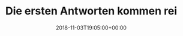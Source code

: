 ---
retweeted: false
source: <a href="http://twitter.com" rel="nofollow">Twitter Web Client</a>
entities:
  user_mentions: []
  urls: []
  symbols: []
  media:
  - expanded_url: https://twitter.com/bascht/status/1058797207191781376/photo/1
    indices:
    - '35'
    - '58'
    url: https://t.co/ZWQtSL7a4U
    media_url: http://pbs.twimg.com/media/DrGaUqXX0AEIm4L.jpg
    id_str: '1058797067169157121'
    id: '1058797067169157121'
    media_url_https: https://pbs.twimg.com/media/DrGaUqXX0AEIm4L.jpg
    sizes:
      small:
        w: '680'
        h: '37'
        resize: fit
      thumb:
        w: '51'
        h: '51'
        resize: crop
      medium:
        w: '934'
        h: '51'
        resize: fit
      large:
        w: '934'
        h: '51'
        resize: fit
    type: photo
    display_url: pic.twitter.com/ZWQtSL7a4U
  hashtags: []
display_text_range:
- '0'
- '58'
favorite_count: '8'
id_str: '1058797207191781376'
truncated: false
retweet_count: '1'
id: '1058797207191781376'
possibly_sensitive: false
created_at: Sat Nov 03 19:05:00 +0000 2018
favorited: false
full_text: "Die ersten Antworten kommen rein \U0001F973"
lang: de
extended_entities:
  media:
  - expanded_url: https://twitter.com/bascht/status/1058797207191781376/photo/1
    indices:
    - '35'
    - '58'
    url: https://t.co/ZWQtSL7a4U
    media_url: http://pbs.twimg.com/media/DrGaUqXX0AEIm4L.jpg
    id_str: '1058797067169157121'
    id: '1058797067169157121'
    media_url_https: https://pbs.twimg.com/media/DrGaUqXX0AEIm4L.jpg
    sizes:
      small:
        w: '680'
        h: '37'
        resize: fit
      thumb:
        w: '51'
        h: '51'
        resize: crop
      medium:
        w: '934'
        h: '51'
        resize: fit
      large:
        w: '934'
        h: '51'
        resize: fit
    type: photo
    display_url: pic.twitter.com/ZWQtSL7a4U
tags:
- pesos:twitter
date: '2018-11-03T19:05:00+00:00'
src: https://twitter.com/bascht/status/1058797207191781376
original_url: https://twitter.com/bascht/status/1058797207191781376
type: twitter_tweet
media_url: https://img.bascht.com/twitter/pbs.twimg.com/media/DrGaUqXX0AEIm4L.jpg
text: "Die ersten Antworten kommen rein \U0001F973"
title: Die ersten Antworten kommen rei

---